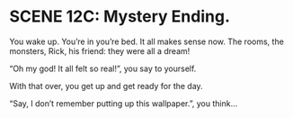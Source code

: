 # SCENE 12C: Mystery Ending.

You wake up. You’re in you’re bed. It all makes sense now. The rooms, the monsters, Rick, his friend: they were all a dream! 

“Oh my god! It all felt so real!”, you say to yourself.

With that over, you get up and get ready for the day.

“Say, I don’t remember putting up this wallpaper.”, you think… 

